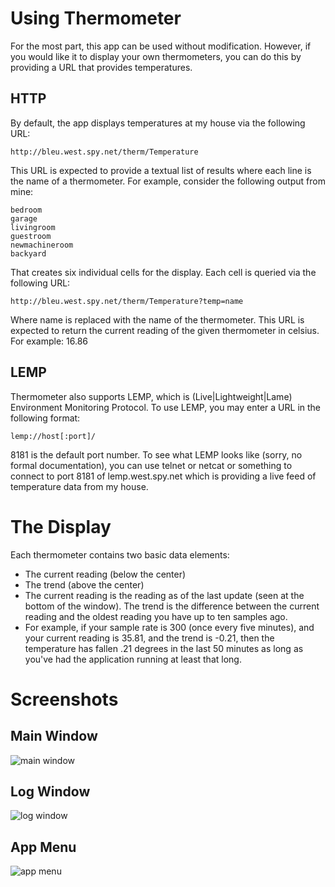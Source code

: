 # Using Thermometer

For the most part, this app can be used without modification. However, if you
would like it to display your own thermometers, you can do this by providing a
URL that provides temperatures.

## HTTP

By default, the app displays temperatures at my house via the following URL:

    http://bleu.west.spy.net/therm/Temperature

This URL is expected to provide a textual list of results where each line is
the name of a thermometer. For example, consider the following output from
mine:

    bedroom
    garage
    livingroom
    guestroom
    newmachineroom
    backyard
			
That creates six individual cells for the display. Each cell is queried via the following URL:

    http://bleu.west.spy.net/therm/Temperature?temp=name

Where name is replaced with the name of the thermometer. This URL is expected
to return the current reading of the given thermometer in celsius. For example:
16.86

## LEMP

Thermometer also supports LEMP, which is (Live|Lightweight|Lame) Environment
Monitoring Protocol. To use LEMP, you may enter a URL in the following format:

    lemp://host[:port]/

8181 is the default port number. To see what LEMP looks like (sorry, no formal
documentation), you can use telnet or netcat or something to connect to port
8181 of lemp.west.spy.net which is providing a live feed of temperature data
from my house.

# The Display

Each thermometer contains two basic data elements:

* The current reading (below the center)
* The trend (above the center)
* The current reading is the reading as of the last update (seen at the bottom of the window). The trend is the difference between the current reading and the oldest reading you have up to ten samples ago.
* For example, if your sample rate is 300 (once every five minutes), and your current reading is 35.81, and the trend is -0.21, then the temperature has fallen .21 degrees in the last 50 minutes as long as you've had the application running at least that long.

# Screenshots

## Main Window

![main window](http://public.west.spy.net/therm/main.png)

## Log Window

![log window](http://public.west.spy.net/therm/log.png)

## App Menu

![app menu](http://public.west.spy.net/therm/menu.png)
